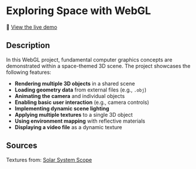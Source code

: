 # Exploring Space with WebGL

🔭 [View the live demo](https://adrian-hansen-dev.github.io/webgl-space-demo/)

## Description

In this WebGL project, fundamental computer graphics concepts are demonstrated within a space-themed 3D scene. The project showcases the following features:

- **Rendering multiple 3D objects** in a shared scene
- **Loading geometry data** from external files (e.g., `.obj`)
- **Animating the camera** and individual objects
- **Enabling basic user interaction** (e.g., camera controls)
- **Implementing dynamic scene lighting**
- **Applying multiple textures** to a single 3D object
- **Using environment mapping** with reflective materials
- **Displaying a video file** as a dynamic texture

## Sources
Textures from: [Solar System Scope](https://www.solarsystemscope.com/textures/)
